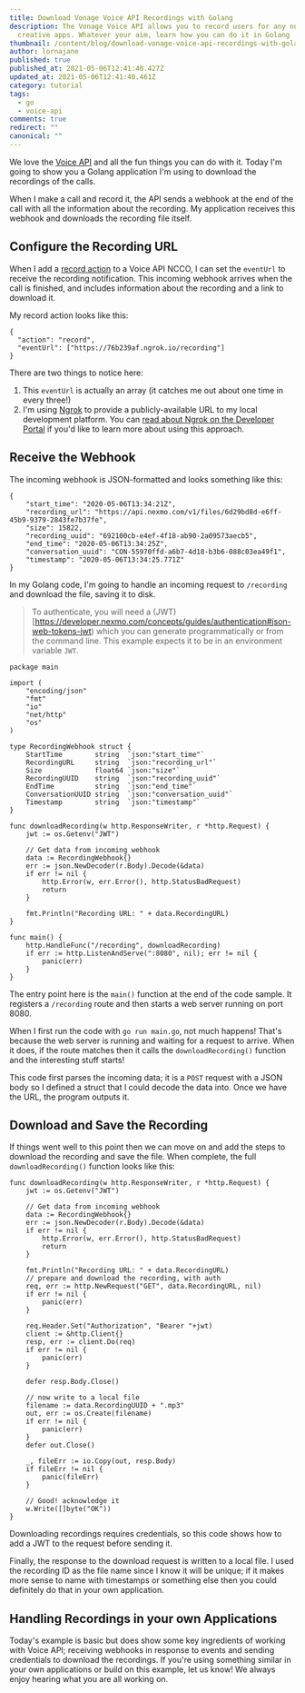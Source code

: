 ```yaml
---
title: Download Vonage Voice API Recordings with Golang
description: The Vonage Voice API allows you to record users for any number of
  creative apps. Whatever your aim, learn how you can do it in Golang
thumbnail: /content/blog/download-vonage-voice-api-recordings-with-golang/Social_Call-Recording_Golang_1200x600.png
author: lornajane
published: true
published_at: 2021-05-06T12:41:40.427Z
updated_at: 2021-05-06T12:41:40.461Z
category: tutorial
tags:
  - go
  - voice-api
comments: true
redirect: ""
canonical: ""
---
```

We love the [Voice API](https://developer.nexmo.com/voice) and all the fun things you can do with it. Today I'm going to show you a Golang application I'm using to download the recordings of the calls.

<sign-up number></sign-up>

When I make a call and record it, the API sends a webhook at the end of the call with all the information about the recording. My application receives this webhook and downloads the recording file itself.

## Configure the Recording URL

When I add a [record action](https://developer.nexmo.com/voice/voice-api/ncco-reference#record) to a Voice API NCCO, I can set the `eventUrl` to receive the recording notification. This incoming webhook arrives when the call is finished, and includes information about the recording and a link to download it.

My record action looks like this:

```
{
  "action": "record",
  "eventUrl": ["https://76b239af.ngrok.io/recording"]
}
```

There are two things to notice here:

1. This `eventUrl` is actually an array (it catches me out about one time in every three!)
2. I'm using [Ngrok](https://ngrok.com) to provide a publicly-available URL to my local development platform. You can [read about Ngrok on the Developer Portal](https://developer.nexmo.com/tools/ngrok) if you'd like to learn more about using this approach.

## Receive the Webhook

The incoming webhook is JSON-formatted and looks something like this:

```
{
    "start_time": "2020-05-06T13:34:21Z",
    "recording_url": "https://api.nexmo.com/v1/files/6d29bd8d-e6ff-45b9-9379-2843fe7b37fe",
    "size": 15822,
    "recording_uuid": "692100cb-e4ef-4f18-ab90-2a09573aecb5",
    "end_time": "2020-05-06T13:34:25Z",
    "conversation_uuid": "CON-55970ffd-a6b7-4d18-b3b6-088c03ea49f1",
    "timestamp": "2020-05-06T13:34:25.771Z"
}

```

In my Golang code, I'm going to handle an incoming request to `/recording` and download the file, saving it to disk.

> To authenticate, you will need a (JWT)[https://developer.nexmo.com/concepts/guides/authentication#json-web-tokens-jwt) which you can generate programmatically or from the command line. This example expects it to be in an environment variable `JWT`.

```
package main

import (
	"encoding/json"
	"fmt"
	"io"
	"net/http"
	"os"
)

type RecordingWebhook struct {
	StartTime        string  `json:"start_time"`
	RecordingURL     string  `json:"recording_url"`
	Size             float64 `json:"size"`
	RecordingUUID    string  `json:"recording_uuid"`
	EndTime          string  `json:"end_time"`
	ConversationUUID string  `json:"conversation_uuid"`
	Timestamp        string  `json:"timestamp"`
}

func downloadRecording(w http.ResponseWriter, r *http.Request) {
	jwt := os.Getenv("JWT")

	// Get data from incoming webhook
	data := RecordingWebhook{}
	err := json.NewDecoder(r.Body).Decode(&data)
	if err != nil {
		http.Error(w, err.Error(), http.StatusBadRequest)
		return
	}

	fmt.Println("Recording URL: " + data.RecordingURL)
}

func main() {
	http.HandleFunc("/recording", downloadRecording)
	if err := http.ListenAndServe(":8080", nil); err != nil {
		panic(err)
	}
}
```

The entry point here is the `main()` function at the end of the code sample. It registers a `/recording` route and then starts a web server running on port 8080.

When I first run the code with `go run main.go`, not much happens! That's because the web server is running and waiting for a request to arrive. When it does, if the route matches then it calls the `downloadRecording()` function and the interesting stuff starts!

This code first parses the incoming data; it is a `POST` request with a JSON body so I defined a struct that I could decode the data into. Once we have the URL, the program outputs it.

## Download and Save the Recording

If things went well to this point then we can move on and add the steps to download the recording and save the file. When complete, the full `downloadRecording()` function looks like this:

```
func downloadRecording(w http.ResponseWriter, r *http.Request) {
	jwt := os.Getenv("JWT")

	// Get data from incoming webhook
	data := RecordingWebhook{}
	err := json.NewDecoder(r.Body).Decode(&data)
	if err != nil {
		http.Error(w, err.Error(), http.StatusBadRequest)
		return
	}

	fmt.Println("Recording URL: " + data.RecordingURL)
	// prepare and download the recording, with auth
	req, err := http.NewRequest("GET", data.RecordingURL, nil)
	if err != nil {
		panic(err)
	}

	req.Header.Set("Authorization", "Bearer "+jwt)
	client := &http.Client{}
	resp, err := client.Do(req)
	if err != nil {
		panic(err)
	}

	defer resp.Body.Close()

	// now write to a local file
	filename := data.RecordingUUID + ".mp3"
	out, err := os.Create(filename)
	if err != nil {
		panic(err)
	}
	defer out.Close()

	_, fileErr := io.Copy(out, resp.Body)
	if fileErr != nil {
		panic(fileErr)
	}

	// Good! acknowledge it
	w.Write([]byte("OK"))
}
```

Downloading recordings requires credentials, so this code shows how to add a JWT to the request before sending it. 

Finally, the response to the download request is written to a local file. I used the recording ID as the file name since I know it will be unique; if it makes more sense to name with timestamps or something else then you could definitely do that in your own application.

## Handling Recordings in your own Applications

Today's example is basic but does show some key ingredients of working with Voice API; receiving webhooks in response to events and sending credentials to download the recordings. If you're using something similar in your own applications or build on this example, let us know! We always enjoy hearing what you are all working on.

